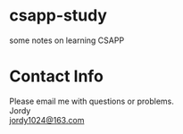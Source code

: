 # csapp-study
some notes on learning CSAPP

# Contact Info
Please email me with questions or problems.    
Jordy    
jordy1024@163.com    
